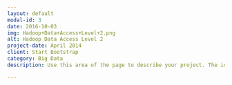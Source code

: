 ```yaml
---
layout: default
modal-id: 3
date: 2016-10-03
img: Hadoop+Data+Access+Level+2.png
alt: Hadoop Data Access Level 2
project-date: April 2014
client: Start Bootstrap
category: Big Data
description: Use this area of the page to describe your project. The icon above is part of a free icon set by <a href="https://sellfy.com/p/8Q9P/jV3VZ/">Flat Icons</a>. On their website, you can download their free set with 16 icons, or you can purchase the entire set with 146 icons for only $12!

---
```

